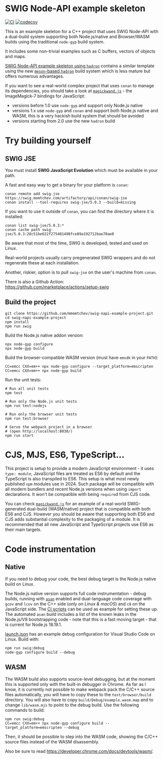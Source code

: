 # SWIG Node-API example skeleton

[![CI](https://github.com/mmomtchev/swig-napi-example-project/actions/workflows/run.yml/badge.svg)](https://github.com/mmomtchev/swig-napi-example-project/actions/workflows/run.yml)
[![codecov](https://codecov.io/gh/mmomtchev/swig-napi-example-project/graph/badge.svg?token=05LMSUTBVA)](https://codecov.io/gh/mmomtchev/swig-napi-example-project)

This is an example skeleton for a C++ project that uses SWIG Node-API with a dual-build system supporting both Node.js/native and Browser/WASM builds using the traditional `node-gyp` build system.

It includes some non-trivial examples such as C buffers, vectors of objects and maps.

[SWIG Node-API example skeleton using `hadron`](https://github.com/mmomtchev/hadron-swig-napi-example-project.git) contains a similar template using the new [`meson`-based `hadron`](https://github.com/mmomtchev/hadron) build system which is less mature but offers numerous advantages.

If you want to see a real-world complex project that uses `conan` to manage its dependencies, you should take a look at [`magickwand.js`](https://github.com/mmomtchev/magickwand.js) - the ImageMagick-7 bindings for JavaScript:
 * versions before 1.0 use `node-gyp` and support only Node.js native
 * versions 1.x use `node-gyp` and `conan` and support both Node.js native and WASM, this is a very hackish build system that should be avoided
 * versions starting from 2.0 use the new `hadron` build

# Try building yourself

## SWIG JSE

You must install **SWIG JavaScript Evolution** which must be available in your path.

A fast and easy way to get a binary for your platform is `conan`:

```shell
conan remote add swig-jse https://swig.momtchev.com/artifactory/api/conan/swig-jse
conan install --tool-requires swig-jse/5.0.3 --build=missing
```

If you want to use it outside of `conan`, you can find the directory where it is installed:

```shell
conan list swig-jse/5.0.3:*
conan cache path swig-jse/5.0.3:28c51be622f275401498fce89a192712bae70ae0
```

Be aware that most of the time, SWIG is developed, tested and used on Linux.

Real-world projects usually carry pregenerated SWIG wrappers and do not regenerate these at each installation.

Another, riskier, option is to pull `swig-jse` on the user's machine from `conan`.

There is also a Github Action: https://github.com/marketplace/actions/setup-swig

## Build the project

```shell
git clone https://github.com/mmomtchev/swig-napi-example-project.git
cd swig-napi-example-project
npm install
npm run swig
```

Build the Node.js native addon version:
```shell
npx node-gyp configure
npx node-gyp build
```

Build the browser-compatible WASM version (must have `emsdk` in your `PATH`):
```shell
CC=emcc CXX=em++ npx node-gyp configure --target_platform=emscripten 
CC=emcc CXX=em++ npx node-gyp build
```

Run the unit tests:
```shell
# Run all unit tests
npm test

# Run only the Node.js unit tests
npm run test:nodejs

# Run only the browser unit tests
npm run test:browser

# Serve the webpack project in a browser
# (open http://localhost:8030/)
npm run start
```

# CJS, MJS, ES6, TypeScript...

This project is setup to provide a modern JavaScript environment - it uses `type: module`, JavaScript files are treated as ES6 by default and the TypeScript is also transpiled to ES6. This setup is what most newly published `npm` modules use in 2024. Such package will be compatible with all modern bundlers and recent Node.js versions when using `import` declarations. It won't be compatible with being `require`d from CJS code.

You can check [`magickwand.js`](https://github.com/mmomtchev/magickwand.js) for an example of a real-world SWIG-generated dual-build (WASM/native) project that is compatible with both ES6 and CJS. However you should be aware that supporting both ES6 and CJS adds substantial complexity to the packaging of a module. It is recommended that all new JavaScript and TypeScript projects use ES6 as their main targets.

# Code instrumentation

## Native

If you need to debug your code, the best debug target is the Node.js native build on Linux.

The Node.js native version supports full code instrumentation - debug builds, running with [`asan`](https://github.com/google/sanitizers/wiki/AddressSanitizer) enabled and dual-language code coverage with `gcov` and `lcov` on the C++ side (*only on Linux & macOS*) and `c8` on the JavaScript side. The [CI scripts](https://github.com/mmomtchev/swig-napi-example-project/blob/main/.github/workflows/run.yml) can be used as example for setting these up. The automated `asan` build includes a list of the known leaks in the Node.js/V8 bootstrapping code - note that this is a fast moving target - that is current for Node.js 18.19.1.

[launch.json](https://github.com/mmomtchev/swig-napi-example-project/blob/main/.vscode/launch.json) has an example debug configuration for Visual Studio Code on Linux. Build with:

```shell
npm run swig:debug
node-gyp configure build --debug
```

## WASM

The WASM build also supports source-level debugging, but at the moment this is supported only with the built-in debugger in Chrome. As far as I know, it is currently not possible to make webpack pack the C/C++ source files automatically, you will have to copy these to the `test/browser/build` directory. You will also have to copy `build/Debug/example.wasm.map` and to change `lib/wasm.mjs` to point to the debug build. Use the following commands to build:

```shell
npm run swig:debug
CC=emcc CXX=em++ npx node-gyp configure build --target_platform=emscripten --debug
```

Then, it should be possible to step into the WASM code, showing the C/C++ source files instead of the WASM disassembly.

Also be sure to read https://developer.chrome.com/docs/devtools/wasm/.
